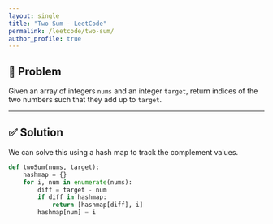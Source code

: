 ```yaml
---
layout: single
title: "Two Sum - LeetCode"
permalink: /leetcode/two-sum/
author_profile: true
---
```


## 🧠 Problem

Given an array of integers `nums` and an integer `target`, return indices of the two numbers such that they add up to `target`.

---

## ✅ Solution

We can solve this using a hash map to track the complement values.

```python
def twoSum(nums, target):
    hashmap = {}
    for i, num in enumerate(nums):
        diff = target - num
        if diff in hashmap:
            return [hashmap[diff], i]
        hashmap[num] = i

